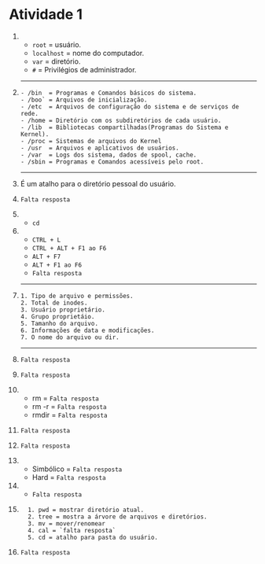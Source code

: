 # Atividade 1 

1)
     - `root` = usuário.
     - `localhost` = nome do computador.
     - `var` = diretório.
     - `#` = Privilégios de administrador. 
   
   <hr>
2)  
       - /bin  = Programas e Comandos básicos do sistema.
       - /boo` = Arquivos de inicialização.
       - /etc  = Arquivos de configuração do sistema e de serviços de rede.
       - /home = Diretório com os subdiretórios de cada usuário.
       - /lib  = Bibliotecas compartilhadas(Programas do Sistema e Kernel).
       - /proc = Sistemas de arquivos do Kernel
       - /usr  = Arquivos e aplicativos de usuários.
       - /var  = Logs dos sistema, dados de spool, cache. 
       - /sbin = Programas e Comandos acessíveis pelo root.
 
   <hr>
3) É um atalho para o diretório pessoal do usuário. 
4) `Falta resposta`
5) - `cd` 
6) 
    - `CTRL + L` 
    - `CTRL + ALT + F1 ao F6`
    - `ALT + F7`
    - `ALT + F1 ao F6`
    - `Falta resposta`
   <hr>
7) 
       1. Tipo de arquivo e permissões.
       2. Total de inodes. 
       3. Usuário proprietário.
       4. Grupo proprietáio.
       5. Tamanho do arquivo.
       6. Informações de data e modificações.
       7. O nome do arquivo ou dir.
   <hr>
8) `Falta resposta`
9) `Falta resposta`  
10)
    - rm = `Falta resposta`
    - rm -r = `Falta resposta`
    - rmdir = `Falta resposta`
11) `Falta resposta`
12) `Falta resposta`
13)  
    - Simbólico = `Falta resposta`
    - Hard = `Falta resposta`
14) - `Falta resposta`
15)
          1. pwd = mostrar diretório atual.
          2. tree = mostra a árvore de arquivos e diretórios.
          3. mv = mover/renomear
          4. cal = `falta resposta`
          5. cd = atalho para pasta do usuário. 
16) `Falta resposta`
